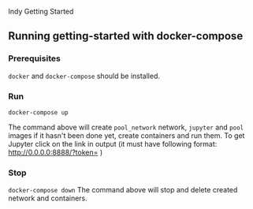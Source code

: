 Indy Getting Started

## Running getting-started with docker-compose

### Prerequisites

`docker` and `docker-compose` should be installed.

### Run

`docker-compose up`

The command above will create `pool_network` network, `jupyter` and `pool` images if it hasn't been done yet, create containers and run them.
To get Jupyter click on the link in output (it must have following format: http://0.0.0.0:8888/?token= )

### Stop

`docker-compose down`
The command above will stop and delete created network and containers.
